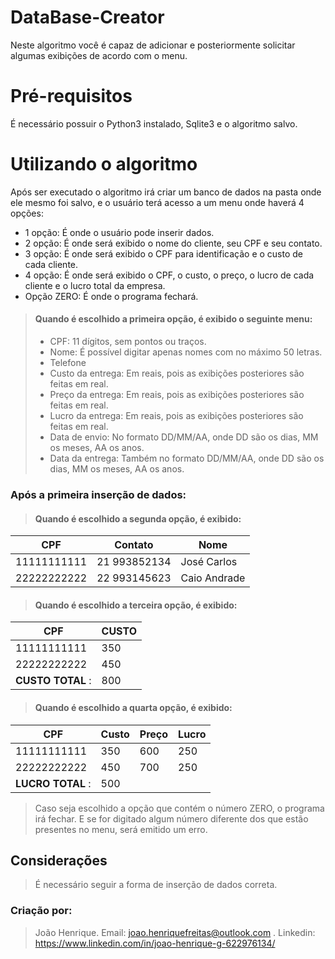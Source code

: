 # DataBase-Creator

Neste algoritmo você é capaz de adicionar e posteriormente solicitar algumas exibições de acordo com o menu.


# Pré-requisitos

É necessário possuir o Python3 instalado, Sqlite3 e o algoritmo salvo.  

# Utilizando o algoritmo
Após ser executado o algoritmo irá criar um banco de dados na pasta onde ele mesmo foi salvo, e o usuário terá acesso a um menu onde haverá 4 opções: 
- 1 opção: É onde o usuário pode inserir dados.
- 2 opção: É onde será exibido o nome do cliente, seu CPF e seu contato.
- 3 opção: É onde será exibido o CPF para identificação e o custo de cada cliente.
- 4 opção: É onde será exibido o CPF, o custo, o preço, o lucro de cada cliente e o lucro total da empresa.
- Opção ZERO: É onde o programa fechará. 
> #### Quando é escolhido a primeira opção, é exibido o seguinte menu:
>- CPF: 11 dígitos, sem pontos ou traços.
>- Nome: É possível digitar apenas nomes com no máximo 50 letras.
>- Telefone
>- Custo da entrega:  Em reais, pois as exibições posteriores são feitas em real.
>- Preço da entrega:  Em reais, pois as exibições posteriores são feitas em real.
>- Lucro da entrega:  Em reais, pois as exibições posteriores são feitas em real.
>- Data de envio:  No formato DD/MM/AA, onde DD são os dias, MM os meses, AA os anos.
>- Data da entrega: Também no formato DD/MM/AA, onde DD são os dias, MM os meses, AA os anos.
### Após a primeira inserção de dados: 
>#### Quando é escolhido a segunda opção, é exibido:
> 
|CPF | Contato | Nome|
|--|--|--|
| 11111111111 | 21 993852134 |José Carlos|
| 22222222222 | 22 993145623 | Caio Andrade

> #### Quando é escolhido a terceira opção, é exibido: 
>
|CPF  | CUSTO  |
|--|--|
| 11111111111  |350  |
|22222222222 |450
|**CUSTO TOTAL** : |800
>#### Quando é escolhido a quarta opção, é exibido:
>
| CPF |Custo  |Preço|Lucro|
|--|--|--|--|
|11111111111  | 350|600|250|
|22222222222 |450|700|250|
|**LUCRO TOTAL** : |500
>Caso seja escolhido a opção que contém o número ZERO, o programa irá fechar. E se for digitado algum número diferente dos que estão presentes no menu, será emitido um erro. 
## Considerações
 >É necessário seguir a forma de inserção de dados correta. 

### Criação por:
>João Henrique.
>Email: joao.henriquefreitas@outlook.com .
>Linkedin: https://www.linkedin.com/in/joao-henrique-g-622976134/
